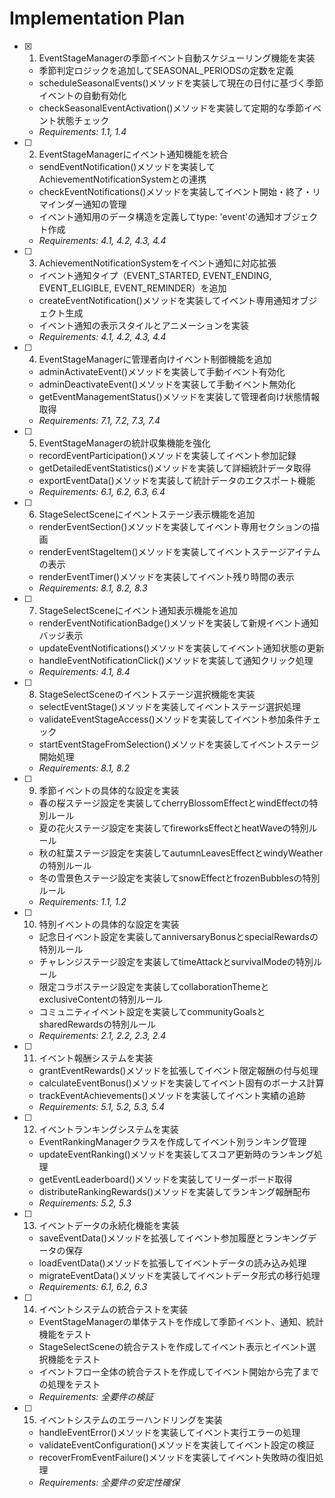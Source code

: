 # Implementation Plan

- [x] 1. EventStageManagerの季節イベント自動スケジューリング機能を実装
  - 季節判定ロジックを追加してSEASONAL_PERIODSの定数を定義
  - scheduleSeasonalEvents()メソッドを実装して現在の日付に基づく季節イベントの自動有効化
  - checkSeasonalEventActivation()メソッドを実装して定期的な季節イベント状態チェック
  - _Requirements: 1.1, 1.4_

- [ ] 2. EventStageManagerにイベント通知機能を統合
  - sendEventNotification()メソッドを実装してAchievementNotificationSystemとの連携
  - checkEventNotifications()メソッドを実装してイベント開始・終了・リマインダー通知の管理
  - イベント通知用のデータ構造を定義してtype: 'event'の通知オブジェクト作成
  - _Requirements: 4.1, 4.2, 4.3, 4.4_

- [ ] 3. AchievementNotificationSystemをイベント通知に対応拡張
  - イベント通知タイプ（EVENT_STARTED, EVENT_ENDING, EVENT_ELIGIBLE, EVENT_REMINDER）を追加
  - createEventNotification()メソッドを実装してイベント専用通知オブジェクト生成
  - イベント通知の表示スタイルとアニメーションを実装
  - _Requirements: 4.1, 4.2, 4.3, 4.4_

- [ ] 4. EventStageManagerに管理者向けイベント制御機能を追加
  - adminActivateEvent()メソッドを実装して手動イベント有効化
  - adminDeactivateEvent()メソッドを実装して手動イベント無効化
  - getEventManagementStatus()メソッドを実装して管理者向け状態情報取得
  - _Requirements: 7.1, 7.2, 7.3, 7.4_

- [ ] 5. EventStageManagerの統計収集機能を強化
  - recordEventParticipation()メソッドを実装してイベント参加記録
  - getDetailedEventStatistics()メソッドを実装して詳細統計データ取得
  - exportEventData()メソッドを実装して統計データのエクスポート機能
  - _Requirements: 6.1, 6.2, 6.3, 6.4_

- [ ] 6. StageSelectSceneにイベントステージ表示機能を追加
  - renderEventSection()メソッドを実装してイベント専用セクションの描画
  - renderEventStageItem()メソッドを実装してイベントステージアイテムの表示
  - renderEventTimer()メソッドを実装してイベント残り時間の表示
  - _Requirements: 8.1, 8.2, 8.3_

- [ ] 7. StageSelectSceneにイベント通知表示機能を追加
  - renderEventNotificationBadge()メソッドを実装して新規イベント通知バッジ表示
  - updateEventNotifications()メソッドを実装してイベント通知状態の更新
  - handleEventNotificationClick()メソッドを実装して通知クリック処理
  - _Requirements: 4.1, 8.4_

- [ ] 8. StageSelectSceneのイベントステージ選択機能を実装
  - selectEventStage()メソッドを実装してイベントステージ選択処理
  - validateEventStageAccess()メソッドを実装してイベント参加条件チェック
  - startEventStageFromSelection()メソッドを実装してイベントステージ開始処理
  - _Requirements: 8.1, 8.2_

- [ ] 9. 季節イベントの具体的な設定を実装
  - 春の桜ステージ設定を実装してcherryBlossomEffectとwindEffectの特別ルール
  - 夏の花火ステージ設定を実装してfireworksEffectとheatWaveの特別ルール
  - 秋の紅葉ステージ設定を実装してautumnLeavesEffectとwindyWeatherの特別ルール
  - 冬の雪景色ステージ設定を実装してsnowEffectとfrozenBubblesの特別ルール
  - _Requirements: 1.1, 1.2_

- [ ] 10. 特別イベントの具体的な設定を実装
  - 記念日イベント設定を実装してanniversaryBonusとspecialRewardsの特別ルール
  - チャレンジステージ設定を実装してtimeAttackとsurvivalModeの特別ルール
  - 限定コラボステージ設定を実装してcollaborationThemeとexclusiveContentの特別ルール
  - コミュニティイベント設定を実装してcommunityGoalsとsharedRewardsの特別ルール
  - _Requirements: 2.1, 2.2, 2.3, 2.4_

- [ ] 11. イベント報酬システムを実装
  - grantEventRewards()メソッドを拡張してイベント限定報酬の付与処理
  - calculateEventBonus()メソッドを実装してイベント固有のボーナス計算
  - trackEventAchievements()メソッドを実装してイベント実績の追跡
  - _Requirements: 5.1, 5.2, 5.3, 5.4_

- [ ] 12. イベントランキングシステムを実装
  - EventRankingManagerクラスを作成してイベント別ランキング管理
  - updateEventRanking()メソッドを実装してスコア更新時のランキング処理
  - getEventLeaderboard()メソッドを実装してリーダーボード取得
  - distributeRankingRewards()メソッドを実装してランキング報酬配布
  - _Requirements: 5.2, 5.3_

- [ ] 13. イベントデータの永続化機能を実装
  - saveEventData()メソッドを拡張してイベント参加履歴とランキングデータの保存
  - loadEventData()メソッドを拡張してイベントデータの読み込み処理
  - migrateEventData()メソッドを実装してイベントデータ形式の移行処理
  - _Requirements: 6.1, 6.2, 6.3_

- [ ] 14. イベントシステムの統合テストを実装
  - EventStageManagerの単体テストを作成して季節イベント、通知、統計機能をテスト
  - StageSelectSceneの統合テストを作成してイベント表示とイベント選択機能をテスト
  - イベントフロー全体の統合テストを作成してイベント開始から完了までの処理をテスト
  - _Requirements: 全要件の検証_

- [ ] 15. イベントシステムのエラーハンドリングを実装
  - handleEventError()メソッドを実装してイベント実行エラーの処理
  - validateEventConfiguration()メソッドを実装してイベント設定の検証
  - recoverFromEventFailure()メソッドを実装してイベント失敗時の復旧処理
  - _Requirements: 全要件の安定性確保_